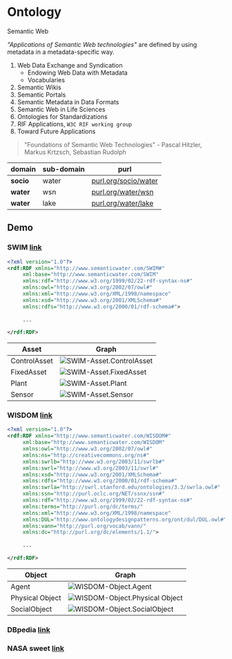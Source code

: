 # Ontology

Semantic Web

*"Applications of Semantic Web technologies"* are defined by using metadata in a metadata-specific way.

1. Web Data Exchange and Syndication
   * Endowing Web Data with Metadata
   * Vocabularies
2. Semantic Wikis
3. Semantic Portals
4. Semantic Metadata in Data Formats
5. Semantic Web in Life Sciences
6. Ontologies for Standardizations
7. RIF Applications, `W3C RIF working group`
8. Toward Future Applications

> "Foundations of Semantic Web Technologies" - Pascal Hitzler, Markus Krtzsch, Sebastian Rudolph

| domain     | sub-domain | purl |
|------------|------------|------|
| **socio**  | water      | [purl.org/socio/water](http://purl.org/socio/water) |
| **water**  | wsn        | [purl.org/water/wsn](http://purl.org/water/wsn)     |
| **water**  | lake       | [purl.org/water/lake](http://purl.org/water/lake)   |

## Demo

### SWIM [link](http://www.semanticwater.com/SWIM)

```xml
<?xml version="1.0"?>
<rdf:RDF xmlns="http://www.semanticwater.com/SWIM#"
     xml:base="http://www.semanticwater.com/SWIM"
     xmlns:rdf="http://www.w3.org/1999/02/22-rdf-syntax-ns#"
     xmlns:owl="http://www.w3.org/2002/07/owl#"
     xmlns:xml="http://www.w3.org/XML/1998/namespace"
     xmlns:xsd="http://www.w3.org/2001/XMLSchema#"
     xmlns:rdfs="http://www.w3.org/2000/01/rdf-schema#">
     
     ...
     
</rdf:RDF>
```

| Asset        | Graph |
|--------------|-------|
| ControlAsset | ![SWIM-Asset.ControlAsset](https://raw.githubusercontent.com/quanpan302/phd/master/docker/ontology/water/SemanticWater/SWIM.Asset.ControlAsset.png) |
| FixedAsset   | ![SWIM-Asset.FixedAsset](https://raw.githubusercontent.com/quanpan302/phd/master/docker/ontology/water/SemanticWater/SWIM.Asset.FixedAsset.png) |
| Plant        | ![SWIM-Asset.Plant](https://raw.githubusercontent.com/quanpan302/phd/master/docker/ontology/water/SemanticWater/SWIM.Asset.Plant.png) |
| Sensor       | ![SWIM-Asset.Sensor](https://raw.githubusercontent.com/quanpan302/phd/master/docker/ontology/water/SemanticWater/SWIM.Asset.Sensor.png) |

### WISDOM [link](http://www.semanticwater.com/WISDOM)

```xml
<?xml version="1.0"?>
<rdf:RDF xmlns="http://www.semanticwater.com/WISDOM#"
     xml:base="http://www.semanticwater.com/WISDOM"
     xmlns:owl="http://www.w3.org/2002/07/owl#"
     xmlns:ns="http://creativecommons.org/ns#"
     xmlns:swrlb="http://www.w3.org/2003/11/swrlb#"
     xmlns:swrl="http://www.w3.org/2003/11/swrl#"
     xmlns:xsd="http://www.w3.org/2001/XMLSchema#"
     xmlns:rdfs="http://www.w3.org/2000/01/rdf-schema#"
     xmlns:swrla="http://swrl.stanford.edu/ontologies/3.3/swrla.owl#"
     xmlns:ssn="http://purl.oclc.org/NET/ssnx/ssn#"
     xmlns:rdf="http://www.w3.org/1999/02/22-rdf-syntax-ns#"
     xmlns:terms="http://purl.org/dc/terms/"
     xmlns:xml="http://www.w3.org/XML/1998/namespace"
     xmlns:DUL="http://www.ontologydesignpatterns.org/ont/dul/DUL.owl#"
     xmlns:vann="http://purl.org/vocab/vann/"
     xmlns:dc="http://purl.org/dc/elements/1.1/">
     
     ...
     
</rdf:RDF>
```

| Object          | Graph |
|-----------------|-------|
| Agent           | ![WISDOM-Object.Agent](https://raw.githubusercontent.com/quanpan302/phd/master/docker/ontology/water/SemanticWater/WISDOM-Object.Agent.png) |
| Physical Object | ![WISDOM-Object.Physical Object](https://raw.githubusercontent.com/quanpan302/phd/master/docker/ontology/water/SemanticWater/WISDOM-Object.PhysicalObject.png) |
| SocialObject    | ![WISDOM-Object.SocialObject](https://raw.githubusercontent.com/quanpan302/phd/master/docker/ontology/water/SemanticWater/WISDOM-Object.SocialObject.png) |

### DBpedia [link](http://wiki.dbpedia.org)

### NASA sweet [link](https://sweet.jpl.nasa.gov)
